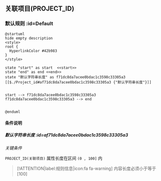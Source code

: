 ## 关联项目(PROJECT_ID) <!-- {docsify-ignore-all} -->

   

### 默认规则 :id=Default

```plantuml
@startuml
hide empty description
<style>
root {
  HyperlinkColor #42b983
}
</style>

state "start" as start  <<start>>
state "end" as end <<end>>
state "默认字符串长度" as f71dc8da7acee0bdac1c3598c33305a3 [[$./Project_id#af71dc8da7acee0bdac1c3598c33305a3 {"默认字符串长度"}]]


start --> f71dc8da7acee0bdac1c3598c33305a3 
f71dc8da7acee0bdac1c3598c33305a3 --> end 


@enduml
```

#### 条件说明

##### 默认字符串长度 :id=af71dc8da7acee0bdac1c3598c33305a3


*关键条件*


`PROJECT_ID(关联项目)` 属性长度在区间 `(0 , 100]` 内

> [!ATTENTION|label:规则信息|icon:fa fa-warning]
> 内容长度必须小于等于[100]








